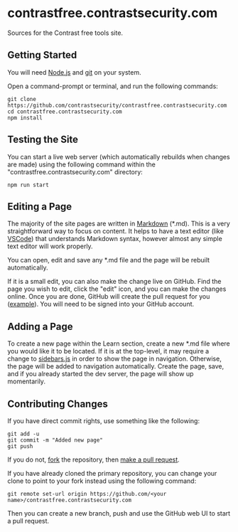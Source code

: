 # contrastfree.contrastsecurity.com

Sources for the Contrast free tools site.

## Getting Started

You will need [Node.js](https://nodejs.org/en/) and [git](https://git-scm.com/book/en/v2/Getting-Started-Installing-Git) on your system.

Open a command-prompt or terminal, and run the following commands:

```
git clone https://github.com/contrastsecurity/contrastfree.contrastsecurity.com
cd contrastfree.contrastsecurity.com
npm install
```

## Testing the Site

You can start a live web server (which automatically rebuilds when changes are made) using the following command within the "contrastfree.contrastsecurity.com" directory:

```
npm run start
```

## Editing a Page

The majority of the site pages are written in [Markdown](https://www.markdownguide.org/) (\*.md). This is a very straightforward way to focus on content. It helps to have a text editor (like [VSCode](https://code.visualstudio.com/)) that understands Markdown syntax, however almost any simple text editor will work properly.

You can open, edit and save any \*.md file and the page will be rebuilt automatically.

If it is a small edit, you can also make the change live on GitHub. Find the page you wish to edit, click the "edit" icon, and you can make the changes online. Once you are done, GitHub will create the pull request for you ([example](https://github.com/contrastsecurity/contrastfree.contrastsecurity.com/edit/master/learn/getting-started/contrast-cli.md)). You will need to be signed into your GitHub account.

## Adding a Page

To create a new page within the Learn section, create a new \*.md file where you would like it to be located. If it is at the top-level, it may require a change to [sidebars.js](sidebars.js) in order to show the page in navigation. Otherwise, the page will be added to navigation automatically. Create the page, save, and if you already started the dev server, the page will show up momentarily.

## Contributing Changes

If you have direct commit rights, use something like the following:

```
git add -u
git commit -m "Added new page"
git push
```

If you do not, [fork](https://github.com/contrastsecurity/contrastfree.contrastsecurity.com/fork) the repository, then [make a pull request](https://opensource.com/article/19/7/create-pull-request-github). 

If you have already cloned the primary repository, you can change your clone to point to your fork instead using the following command:

```
git remote set-url origin https://github.com/<your name>/contrastfree.contrastsecurity.com
```

Then you can create a new branch, push and use the GitHub web UI to start a pull request.
